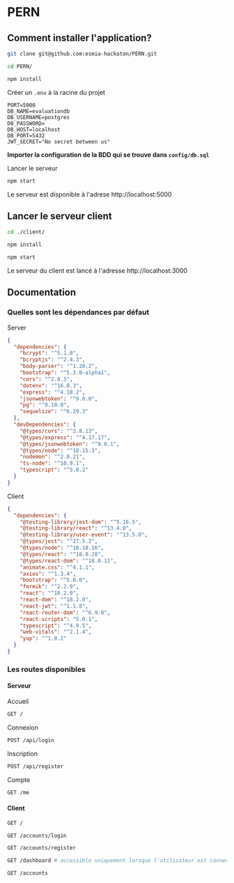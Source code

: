 # PERN

## Comment installer l'application?

```bash
git clone git@github.com:esmia-hackaton/PERN.git
```

```bash
cd PERN/
```

```bash
npm install
```

Créer un `.env` à la racine du projet

```text
PORT=5000
DB_NAME=evaluationdb
DB_USERNAME=postgres
DB_PASSWORD=
DB_HOST=localhost
DB_PORT=5432
JWT_SECRET="No secret between us"
```

**Importer la configuration de la BDD qui se trouve dans `config/db.sql`**

Lancer le serveur

```bash
npm start
```

Le serveur est disponible à l'adrese http://localhost:5000

## Lancer le serveur client

```bash
cd ./client/
```

```bash
npm install
```

```bash
npm start
```

Le serveur du client est lancé à l'adresse http://localhost:3000

## Documentation

### Quelles sont les dépendances par défaut

Server

```json
{
  "dependencies": {
    "bcrypt": "^5.1.0",
    "bcryptjs": "^2.4.3",
    "body-parser": "^1.20.2",
    "bootstrap": "^5.3.0-alpha1",
    "cors": "^2.8.5",
    "dotenv": "^16.0.3",
    "express": "^4.18.2",
    "jsonwebtoken": "^9.0.0",
    "pg": "^8.10.0",
    "sequelize": "^6.29.3"
  },
  "devDependencies": {
    "@types/cors": "^2.8.13",
    "@types/express": "^4.17.17",
    "@types/jsonwebtoken": "^9.0.1",
    "@types/node": "^18.15.3",
    "nodemon": "^2.0.21",
    "ts-node": "^10.9.1",
    "typescript": "^5.0.2"
  }
}
```

Client

```json
{
  "dependencies": {
    "@testing-library/jest-dom": "^5.16.5",
    "@testing-library/react": "^13.4.0",
    "@testing-library/user-event": "^13.5.0",
    "@types/jest": "^27.5.2",
    "@types/node": "^16.18.16",
    "@types/react": "^18.0.28",
    "@types/react-dom": "^18.0.11",
    "animate.css": "^4.1.1",
    "axios": "^1.3.4",
    "bootstrap": "^5.0.0",
    "formik": "^2.2.9",
    "react": "^18.2.0",
    "react-dom": "^18.2.0",
    "react-jwt": "^1.1.8",
    "react-router-dom": "^6.9.0",
    "react-scripts": "5.0.1",
    "typescript": "^4.9.5",
    "web-vitals": "^2.1.4",
    "yup": "^1.0.2"
  }
}
```

### Les routes disponibles

#### Serveur

Accueil

```bash
GET /
```

Connexion

```bash
POST /api/login
```

Inscription

```bash
POST /api/register
```

Compte

```bash
GET /me
```

#### Client

```bash
GET /
```

```bash
GET /accounts/login
```

```bash
GET /accounts/register
```

```bash
GET /dashboard # accessible uniquement lorsque l'utilisateur est connecté
```

```bash
GET /accounts
```
